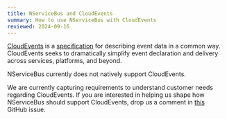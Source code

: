 ```yaml
---
title: NServiceBus and CloudEvents
summary: How to use NServiceBus with CloudEvents
reviewed: 2024-09-16
---
```


[CloudEvents](https://cloudevents.io) is a [specification](https://github.com/cloudevents/spec/blob/main/cloudevents/spec.md) for describing event data in a common way. CloudEvents seeks to dramatically simplify event declaration and delivery across services, platforms, and beyond.

NServiceBus currently does not natively support CloudEvents.

We are currently capturing requirements to understand customer needs regarding CloudEvents.
If you are interested in helping us shape how NServiceBus should support CloudEvents, drop us a comment in [this](https://github.com/Particular/NServiceBus/issues/7159) GitHub issue.
